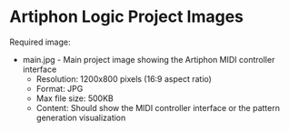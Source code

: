 # Artiphon Logic Project Images

Required image:
- main.jpg - Main project image showing the Artiphon MIDI controller interface
  - Resolution: 1200x800 pixels (16:9 aspect ratio)
  - Format: JPG
  - Max file size: 500KB
  - Content: Should show the MIDI controller interface or the pattern generation visualization
